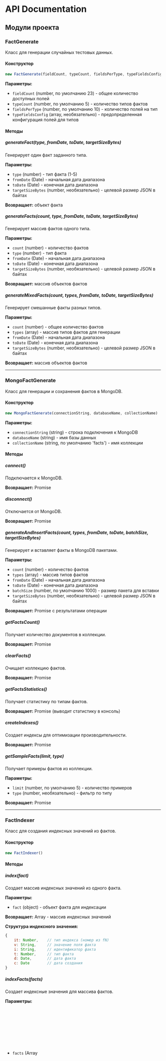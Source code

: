 # API Documentation

## Модули проекта

### FactGenerate

Класс для генерации случайных тестовых данных.

#### Конструктор
```javascript
new FactGenerate(fieldCount, typeCount, fieldsPerType, typeFieldsConfig)
```

**Параметры:**
- `fieldCount` (number, по умолчанию 23) - общее количество доступных полей
- `typeCount` (number, по умолчанию 5) - количество типов фактов
- `fieldsPerType` (number, по умолчанию 10) - количество полей на тип
- `typeFieldsConfig` (array, необязательно) - предопределенная конфигурация полей для типов

#### Методы

##### generateFact(type, fromDate, toDate, targetSizeBytes)
Генерирует один факт заданного типа.

**Параметры:**
- `type` (number) - тип факта (1-5)
- `fromDate` (Date) - начальная дата диапазона
- `toDate` (Date) - конечная дата диапазона
- `targetSizeBytes` (number, необязательно) - целевой размер JSON в байтах

**Возвращает:** объект факта

##### generateFacts(count, type, fromDate, toDate, targetSizeBytes)
Генерирует массив фактов одного типа.

**Параметры:**
- `count` (number) - количество фактов
- `type` (number) - тип факта
- `fromDate` (Date) - начальная дата диапазона
- `toDate` (Date) - конечная дата диапазона
- `targetSizeBytes` (number, необязательно) - целевой размер JSON в байтах

**Возвращает:** массив объектов фактов

##### generateMixedFacts(count, types, fromDate, toDate, targetSizeBytes)
Генерирует смешанные факты разных типов.

**Параметры:**
- `count` (number) - общее количество фактов
- `types` (array) - массив типов фактов для генерации
- `fromDate` (Date) - начальная дата диапазона
- `toDate` (Date) - конечная дата диапазона
- `targetSizeBytes` (number, необязательно) - целевой размер JSON в байтах

**Возвращает:** массив объектов фактов

---

### MongoFactGenerate

Класс для генерации и сохранения фактов в MongoDB.

#### Конструктор
```javascript
new MongoFactGenerate(connectionString, databaseName, collectionName)
```

**Параметры:**
- `connectionString` (string) - строка подключения к MongoDB
- `databaseName` (string) - имя базы данных
- `collectionName` (string, по умолчанию 'facts') - имя коллекции

#### Методы

##### connect()
Подключается к MongoDB.

**Возвращает:** Promise<boolean>

##### disconnect()
Отключается от MongoDB.

**Возвращает:** Promise<void>

##### generateAndInsertFacts(count, types, fromDate, toDate, batchSize, targetSizeBytes)
Генерирует и вставляет факты в MongoDB пакетами.

**Параметры:**
- `count` (number) - количество фактов
- `types` (array) - массив типов фактов
- `fromDate` (Date) - начальная дата диапазона
- `toDate` (Date) - конечная дата диапазона
- `batchSize` (number, по умолчанию 1000) - размер пакета для вставки
- `targetSizeBytes` (number, необязательно) - целевой размер JSON в байтах

**Возвращает:** Promise<object> с результатами операции

##### getFactsCount()
Получает количество документов в коллекции.

**Возвращает:** Promise<number>

##### clearFacts()
Очищает коллекцию фактов.

**Возвращает:** Promise<object>

##### getFactsStatistics()
Получает статистику по типам фактов.

**Возвращает:** Promise<void> (выводит статистику в консоль)

##### createIndexes()
Создает индексы для оптимизации производительности.

**Возвращает:** Promise<void>

##### getSampleFacts(limit, type)
Получает примеры фактов из коллекции.

**Параметры:**
- `limit` (number, по умолчанию 5) - количество примеров
- `type` (number, необязательно) - фильтр по типу

**Возвращает:** Promise<array>

---

### FactIndexer

Класс для создания индексных значений из фактов.

#### Конструктор
```javascript
new FactIndexer()
```

#### Методы

##### index(fact)
Создает массив индексных значений из одного факта.

**Параметры:**
- `fact` (object) - объект факта для индексации

**Возвращает:** Array<object> - массив индексных значений

**Структура индексного значения:**
```javascript
{
    it: Number,    // тип индекса (номер из fN)
    v: String,     // значение поля факта
    i: String,     // идентификатор факта
    t: Number,     // тип факта
    d: Date,       // дата факта
    c: Date        // дата создания
}
```

##### indexFacts(facts)
Создает индексные значения для массива фактов.

**Параметры:**
- `facts` (Array<object>) - массив фактов для индексации

**Возвращает:** Array<object> - массив всех индексных значений

---

### MongoProvider

Провайдер для работы с MongoDB коллекциями facts и factIndex с дополнительными утилитами.

#### Конструктор
```javascript
new MongoProvider(connectionString, databaseName)
```

**Параметры:**
- `connectionString` (string) - строка подключения к MongoDB
- `databaseName` (string) - имя базы данных

#### Константы
- `FACT_COLLECTION_NAME = "facts"` - имя коллекции для фактов
- `FACT_INDEX_COLLECTION_NAME = "factIndex"` - имя коллекции для индексных значений

#### Методы

##### connect() / disconnect()
Управление соединением с MongoDB.

##### createIndexes()
Создает оптимальные индексы для коллекции фактов.

##### getFactsCollectionSchema()
Анализирует и возвращает схему коллекции фактов.

**Возвращает:** Promise<object>

##### validateFactStructure(fact)
Проверяет структуру факта на соответствие требованиям.

**Параметры:**
- `fact` (object) - объект факта для проверки

**Возвращает:** object с результатами валидации

##### getCollectionStats()
Получает детальную статистику коллекции фактов.

**Возвращает:** Promise<object>

##### ensureConnection()
Проверяет и при необходимости восстанавливает соединение.

**Возвращает:** Promise<boolean>

#### Методы для работы с индексными значениями

##### createIndexValuesIndexes()
Создает составной индекс для коллекции индексных значений.

**Возвращает:** Promise<boolean>

##### insertIndexValues(indexValues)
Вставляет индексные значения в MongoDB.

**Параметры:**
- `indexValues` (Array<object>) - массив индексных значений

**Возвращает:** Promise<object> с результатами вставки

##### getIndexValuesStats()
Получает статистику коллекции индексных значений.

**Возвращает:** Promise<object>

##### getIndexValuesSchema()
Получает схему коллекции индексных значений.

**Возвращает:** Promise<object>

##### getSampleIndexValues(limit)
Получает примеры индексных значений.

**Параметры:**
- `limit` (number, по умолчанию 5) - количество примеров

**Возвращает:** Promise<Array<object>>

##### clearIndexValues()
Очищает коллекцию индексных значений.

**Возвращает:** Promise<object>

## Структура данных

### Факт
```javascript
{
    i: ObjectId,        // уникальный идентификатор (GUID преобразованный в ObjectId)
    t: Number,          // тип факта (1-5)
    a: Number,          // количество (1-1000000)
    c: Date,            // дата создания (текущая)
    d: Date,            // дата факта (из заданного диапазона)
    f1: String,         // случайные поля (10 полей из f1-f23)
    f3: String,
    // ... другие случайные поля
    z: String           // поле заполнения для достижения целевого размера (необязательное)
}
```

### Индексное значение
```javascript
{
    it: Number,         // тип индекса (номер из fN, например: f1 -> 1, f5 -> 5)
    v: String,          // значение поля факта (из fN)
    i: String,          // идентификатор факта
    t: Number,          // тип факта
    d: Date,            // дата факта
    c: Date             // дата создания JSON
}
```

### Индексы MongoDB

#### Коллекция facts
- `{i: 1}` - уникальный идентификатор
- `{t: 1}` - тип факта
- `{d: 1}` - дата факта
- `{t: 1, d: 1}` - составной индекс
- `{a: 1}` - количество

#### Коллекция factIndex
- `{v: "hashed", it: 1, d: 1, i: 1}` - составной индекс для всех основных запросов

## Примеры использования

См. файлы в каталоге `src/examples/` и `src/tests/` для подробных примеров использования всех модулей.

